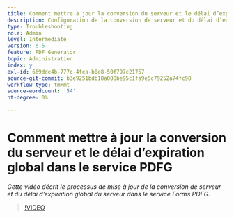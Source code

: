 ```yaml
---
title: Comment mettre à jour la conversion du serveur et le délai d’expiration global du serveur dans le service PDFG
description: Configuration de la conversion de serveur et du délai d’expiration global du serveur pour PDF Generator
type: Troubleshooting
role: Admin
level: Intermediate
version: 6.5
feature: PDF Generator
topic: Administration
index: y
exl-id: 669dde4b-777c-4fea-b0e8-50f797c21757
source-git-commit: b3e9251bdb18a008be95c1fa9e5c79252a74fc98
workflow-type: tm+mt
source-wordcount: '54'
ht-degree: 0%

---
```


# Comment mettre à jour la conversion du serveur et le délai d’expiration global dans le service PDFG

*Cette vidéo décrit le processus de mise à jour de la conversion de serveur et du délai d’expiration global du serveur dans le service Forms PDFG.*

>[!VIDEO](https://video.tv.adobe.com/v/335514?quality=12&learn=on)
